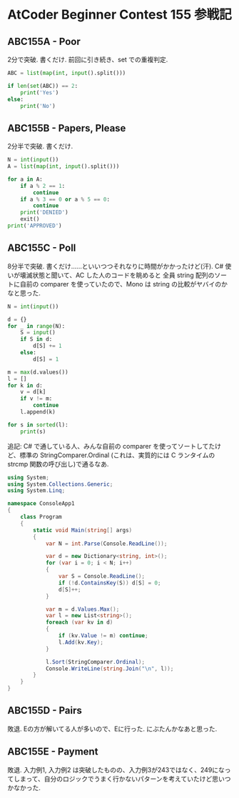 # AtCoder Beginner Contest 155 参戦記

## ABC155A - Poor

2分で突破. 書くだけ. 前回に引き続き、set での重複判定.

```python
ABC = list(map(int, input().split()))

if len(set(ABC)) == 2:
    print('Yes')
else:
    print('No')
```

## ABC155B - Papers, Please

2分半で突破. 書くだけ.

```python
N = int(input())
A = list(map(int, input().split()))

for a in A:
    if a % 2 == 1:
        continue
    if a % 3 == 0 or a % 5 == 0:
        continue
    print('DENIED')
    exit()
print('APPROVED')
```

## ABC155C - Poll

8分半で突破. 書くだけ……といいつつそれなりに時間がかかったけど(汗). C# 使いが壊滅状態と聞いて、AC した人のコードを眺めると 全員 string 配列のソートに自前の comparer を使っていたので、Mono は string の比較がヤバイのかなと思った.

```python
N = int(input())

d = {}
for _ in range(N):
    S = input()
    if S in d:
        d[S] += 1
    else:
        d[S] = 1

m = max(d.values())
l = []
for k in d:
    v = d[k]
    if v != m:
        continue
    l.append(k)

for s in sorted(l):
    print(s)
```

追記: C# で通している人、みんな自前の comparer を使ってソートしてたけど、標準の StringComparer.Ordinal (これは、実質的には C ランタイムの strcmp 関数の呼び出し)で通るなあ.

```cs
using System;
using System.Collections.Generic;
using System.Linq;

namespace ConsoleApp1
{
    class Program
    {
        static void Main(string[] args)
        {
            var N = int.Parse(Console.ReadLine());

            var d = new Dictionary<string, int>();
            for (var i = 0; i < N; i++)
            {
                var S = Console.ReadLine();
                if (!d.ContainsKey(S)) d[S] = 0;
                d[S]++;
            }

            var m = d.Values.Max();
            var l = new List<string>();
            foreach (var kv in d)
            {
                if (kv.Value != m) continue;
                l.Add(kv.Key);
            }

            l.Sort(StringComparer.Ordinal);
            Console.WriteLine(string.Join("\n", l));
        }
    }
}
```

## ABC155D - Pairs

敗退. Eの方が解いてる人が多いので、Eに行った. にぶたんかなあと思った.

## ABC155E - Payment

敗退. 入力例1, 入力例2 は突破したものの、入力例3が243ではなく、249になってしまって、自分のロジックでうまく行かないパターンを考えていたけど思いつかなかった.
